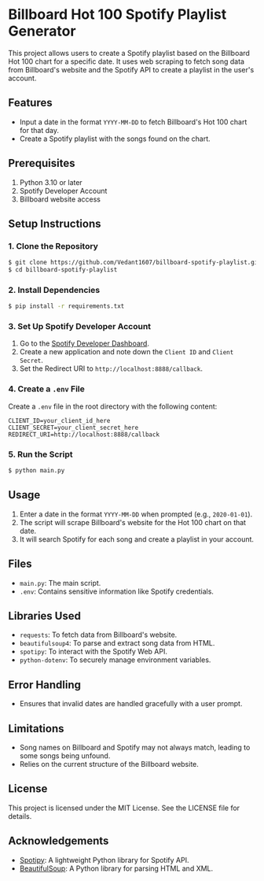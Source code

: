 # Billboard Hot 100 Spotify Playlist Generator

This project allows users to create a Spotify playlist based on the Billboard Hot 100 chart for a specific date. It uses web scraping to fetch song data from Billboard's website and the Spotify API to create a playlist in the user's account.

## Features

- Input a date in the format `YYYY-MM-DD` to fetch Billboard's Hot 100 chart for that day.
- Create a Spotify playlist with the songs found on the chart.

## Prerequisites

1. Python 3.10 or later
2. Spotify Developer Account
3. Billboard website access

## Setup Instructions

### 1. Clone the Repository
```bash
$ git clone https://github.com/Vedant1607/billboard-spotify-playlist.git
$ cd billboard-spotify-playlist
```

### 2. Install Dependencies
```bash
$ pip install -r requirements.txt
```

### 3. Set Up Spotify Developer Account
1. Go to the [Spotify Developer Dashboard](https://developer.spotify.com/dashboard/).
2. Create a new application and note down the `Client ID` and `Client Secret`.
3. Set the Redirect URI to `http://localhost:8888/callback`.

### 4. Create a `.env` File
Create a `.env` file in the root directory with the following content:
```
CLIENT_ID=your_client_id_here
CLIENT_SECRET=your_client_secret_here
REDIRECT_URI=http://localhost:8888/callback
```

### 5. Run the Script
```bash
$ python main.py
```

## Usage

1. Enter a date in the format `YYYY-MM-DD` when prompted (e.g., `2020-01-01`).
2. The script will scrape Billboard's website for the Hot 100 chart on that date.
3. It will search Spotify for each song and create a playlist in your account.

## Files

- `main.py`: The main script.
- `.env`: Contains sensitive information like Spotify credentials.

## Libraries Used

- `requests`: To fetch data from Billboard's website.
- `beautifulsoup4`: To parse and extract song data from HTML.
- `spotipy`: To interact with the Spotify Web API.
- `python-dotenv`: To securely manage environment variables.

## Error Handling

- Ensures that invalid dates are handled gracefully with a user prompt.

## Limitations

- Song names on Billboard and Spotify may not always match, leading to some songs being unfound.
- Relies on the current structure of the Billboard website.

## License

This project is licensed under the MIT License. See the LICENSE file for details.

## Acknowledgements

- [Spotipy](https://spotipy.readthedocs.io/): A lightweight Python library for Spotify API.
- [BeautifulSoup](https://www.crummy.com/software/BeautifulSoup/): A Python library for parsing HTML and XML.
